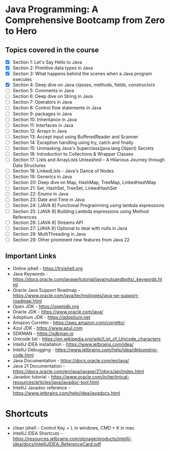 # Java Programming: A Comprehensive Bootcamp from Zero to Hero

## Topics covered in the course
- [x] Section 1: Let's Say Hello to Java
- [x] Section 2: Primitive data types in Java
- [x] Section 3: What happens behind the scenes when a Java program executes
- [x] Section 4: Deep dive on Java classes, methods, fields, constructors
- [ ] Section 5: Comments in Java
- [ ] Section 6: Deep dive on String in Java
- [ ] Section 7: Operators in Java
- [ ] Section 8: Control flow statements in Java
- [ ] Section 9: packages in Java
- [ ] Section 10: Inheritance in Java
- [ ] Section 11: Interfaces in Java
- [ ] Section 12: Arrays in Java
- [ ] Section 13: Accept input using BufferedReader and Scanner
- [ ] Section 14: Exception handling using try, catch and finally
- [ ] Section 15: Unmasking Java's Superclass(java.lang.Object) Secrets
- [ ] Section 16: Introduction to Collections & Wrapper Classes
- [ ] Section 17: Lists and ArrayLists Unleashed – A Hilarious Journey through Data Structures
- [ ] Section 18: LinkedLists - Java's Dance of Nodes
- [ ] Section 19: Generics in Java
- [ ] Section 20: Deep dive on Map, HashMap, TreeMap, LinkedHashMap
- [ ] Section 21: Set, HashSet, TreeSet, LinkedHashSet
- [ ] Section 22: Enums in Java
- [ ] Section 23: Date and Time in Java
- [ ] Section 24: [JAVA 8] Functional Programming using lambda expressions
- [ ] Section 25: [JAVA 8] Building Lambda expressions using Method References
- [ ] Section 26: [JAVA 8] Streams API
- [ ] Section 27: [JAVA 8] Optional to deal with nulls in Java
- [ ] Section 28: MultiThreading in Java
- [ ] Section 29: Other prominent new features from Java 22
  
## Important Links
- Online jshell - https://tryjshell.org
- Java Keywords - https://docs.oracle.com/javase/tutorial/java/nutsandbolts/_keywords.html
- Oracle Java Support Roadmap - https://www.oracle.com/java/technologies/java-se-support-roadmap.html
- Open JDK - https://openjdk.org
- Oracle JDK - https://www.oracle.com/java/
- Adoptium JDK - https://adoptium.net
- Amazon Corretto - https://aws.amazon.com/corretto/
- Azul JDK - https://www.azul.com
- SDKMAN - https://sdkman.io
- Unicode list - https://en.wikipedia.org/wiki/List_of_Unicode_characters
- IntelliJ IDEA installation - https://www.jetbrains.com/idea/
- IntelliJ Debugging - https://www.jetbrains.com/help/idea/debugging-code.html
- Java Documentation - https://docs.oracle.com/en/java/
- Java 21 Documentation - https://docs.oracle.com/en/java/javase/21/docs/api/index.html
- Javadoc tutorial - https://www.oracle.com/in/technical-resources/articles/java/javadoc-tool.html
- IntelliJ Javadoc reference - https://www.jetbrains.com/help/idea/javadocs.html

# Shortcuts
- clean jshell - Control Key + L in windows, CMD + K in mac
- IntelliJ IDEA Shortcuts - https://resources.jetbrains.com/storage/products/intellij-idea/docs/IntelliJIDEA_ReferenceCard.pdf

